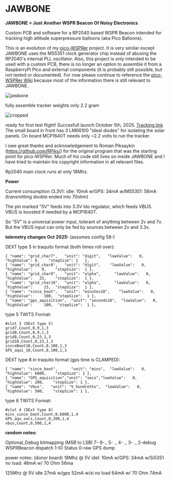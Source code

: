 # JAWBONE
**JAWBONE = Just Another WSPR Beacon Of Noisy Electronics**

Custom PCB and software for a RP2040 based WSPR Beacon intended for tracking high altitude superpressure balloons (aka Pico Balloons).

This is an evolution of my  [pico-WSPRer](https://github.com/EngineerGuy314/pico-WSPRer) project. It is very similar except JAWBONE uses the MS5351 clock generator chip instead of abusing the RP2040's internal PLL oscillator. Also, this project is only intended to be used with a custom PCB, there is no longer an option to assemble it from a RaspberryPi Pico and external components (it is probably still possible, but not tested or documented). For now please continue to reference the [pico-WSPRer Wiki](https://github.com/EngineerGuy314/pico-WSPRer/wiki/pico%E2%80%90WSPRer-(aka-Cheapest-Tracker-in-the-World%E2%84%A2)) because most of the information there is still relevant to JAWBONE.

![jawbone](https://github.com/user-attachments/assets/c03d8802-0c34-4173-b809-a5d2d00af5f1)

fully assemble tracker weights only 2.2 gram

![cropped](https://github.com/user-attachments/assets/37393e77-a89e-4b4b-8a41-1bd8c81d080b)

ready for first test flight! Succesfull launch October 5th, 2025. [Tracking link](https://traquito.github.io/search/spots/dashboard/?band=20m&channel=382&callsign=KC3LBR&dtGte=2025-10-5&slot3MsgDefUserDefined=%7B+%22name%22%3A+%22grid_char7%22%2C+++%22unit%22%3A+%22digit%22%2C+++%22lowValue%22%3A+++0%2C++++%22highValue%22%3A+9%2C++++%22stepSize%22%3A+1+++%7D%2C%0A%7B+%22name%22%3A+%22grid_char8%22%2C+++%22unit%22%3A+%22digit%22%2C++++%22lowValue%22%3A+++0%2C++++%22highValue%22%3A++++9%2C++++%22stepSize%22%3A++1+%7D%2C%0A%7B+%22name%22%3A+%22grid_char9%22%2C+++%22unit%22%3A+%22alpha%22%2C++++++%22lowValue%22%3A+++0%2C++++%22highValue%22%3A+++23%2C++++%22stepSize%22%3A++1+%7D%2C%0A%7B+%22name%22%3A+%22grid_char10%22%2C++%22unit%22%3A+%22alpha%22%2C++++++%22lowValue%22%3A+++0%2C++%22highValue%22%3A+++++23%2C++%22stepSize%22%3A++1+%7D%2C%0A%7B+%22name%22%3A+%22since_boot%22%2C+++%22unit%22%3A+%22minutes10%22%2C++++%22lowValue%22%3A+++0%2C++%22highValue%22%3A+++++100%2C++%22stepSize%22%3A++1+%7D%2C%0A%7B+%22name%22%3A+%22gps_aquisition%22%2C++%22unit%22%3A+%22seconds10%22%2C++%22lowValue%22%3A+++0%2C++%22highValue%22%3A+++++100%2C++%22stepSize%22%3A++1+%7D%2C&slot4MsgDefUserDefined=%7B+%22name%22%3A+%22since_boot%22%2C++++++%22unit%22%3A+%22mins%22%2C++%22lowValue%22%3A+++0%2C+%22highValue%22%3A+6000%2C++++%22stepSize%22%3A+1+%7D%2C%0A%7B+%22name%22%3A+%22GPS_aquisition%22%2C%22unit%22%3A+%22secs%22%2C%22lowValue%22%3A+++0%2C+%22highValue%22%3A+200%2C++++%22stepSize%22%3A+1+%7D%2C%0A%7B+%22name%22%3A+%22Vbus%22%2C+++%22unit%22%3A+%22V_hundreths%22%2C++%22lowValue%22%3A+++0%2C+%22highValue%22%3A+500%2C++++%22stepSize%22%3A+1+%7D%2C) The small board in front has 3 LM66100 "ideal diodes" for isolating the solar panels. On board MCP1640T needs only ~2.2 volts to run the tracker.

I owe great thanks and acknowledgement to Roman Piksaykin (https://github.com/RPiks/) for the original program that was the starting point for pico-WSPRer. Much of his code still lives on inside JAWBONE and I have tried to maintain his copyright information in all relevant files.


Rp2040 main clock runs at only 18Mhz.

**Power**

Current consumption (3.3V):
idle: 10mA
w/GPS: 34mA
w/MS5351: 56mA  (transmitting double ended into 70ohm)

The pin marked "5V" feeds into 3.3V ldo regulator, which feeds VBUS. VBUS is boosted if needed by a MCP1640T.

So "5V" is a universal power input, tolerant of anything between 2v and 7v. But the VBUS input can only be fed by sources between 2v and 3.3v. 

**telemetry changes Oct 2025:** (assumes config 58-)

DEXT type 5 in traquito format (both times roll over):
```
{ "name": "grid_char7",   "unit": "digit",   "lowValue":   0,    "highValue": 9,    "stepSize": 1   },
{ "name": "grid_char8",   "unit": "digit",    "lowValue":   0,    "highValue":    9,    "stepSize":  1 },
{ "name": "grid_char9",   "unit": "alpha",      "lowValue":   0,    "highValue":   23,    "stepSize":  1 },
{ "name": "grid_char10",  "unit": "alpha",      "lowValue":   0,  "highValue":     23,  "stepSize":  1 },
{ "name": "since_boot",   "unit": "minutes10",    "lowValue":   0,  "highValue":     100,  "stepSize":  1 },
{ "name": "gps_aquisition",  "unit": "seconds10",  "lowValue":   0,  "highValue":     100,  "stepSize":  1 },
```
type 5 TWITS Format:
```
#slot 3 (DExt type 5)
grid7,Count,0,9,1,3
grid8,Count,0,9,1,3
grid8,Count,0,23,1,3
grid10,Count,0,23,1,3
sinceBoot10,Count,0,100,1,3
GPS_aqui_10,Count,0,100,1,3
```

DEXT type 8 in traquito format (gps time is CLAMPED):
```
{ "name": "since_boot",      "unit": "mins",  "lowValue":   0, "highValue": 6000,    "stepSize": 1 },
{ "name": "GPS_aquisition","unit": "secs","lowValue":   0, "highValue": 200,    "stepSize": 1 },
{ "name": "Vbus",   "unit": "V_hundreths",  "lowValue":   0, "highValue": 500,    "stepSize": 1 },
```
type 8 TWITS Format:
```
#slot 4 (DExt type 8)
mins_since_boot,Count,0,6000,1,4
GPS_aqu_secs,Count,0,200,1,4
vbus,Count,0,500,1,4
```


**random notes:**

Optional_Debug bitmapping (MSB to LSB)
	7-
	6-.,
	5- .,
	4- .,
	3- .,
	2-debug WSPRBeacon dispatch
	1-IO Status
	0-raw GPS dump



power notes: (donor board)
18Mhz @ 5V 
idel: 10mA
w/GPS: 34mA
w/Si5351 no load: 46mA
w/ 70 Ohm    56ma

125Mhz @ 5V
idle 27mA
w/gps 52mA
w/si no load 64mA
w/ 70 Ohm    74mA


